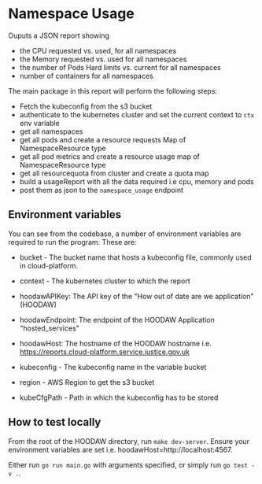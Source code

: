 # Namespace Usage

Ouputs a JSON report showing 
- the CPU requested vs. used, for all namespaces
- the Memory requested vs. used for all namespaces
- the number of Pods Hard limits vs. current for all namespaces
- number of containers for all namespaces

The main package in this report will perform the following steps:

- Fetch the kubeconfig from the s3 bucket 
- authenticate to the kubernetes cluster and set the current context to `ctx` env variable
- get all namespaces 
- get all pods and create a resource requests Map of NamespaceResource type
- get all pod metrics and create a resource usage map of NamespaceResource type 
- get all resourcequota from cluster and create a quota map
- build a usageReport with all the data required i.e cpu, memory and pods
- post them as json to the `namespace_usage` endpoint

## Environment variables

You can see from the codebase, a number of environment variables are required to run the program. These are:

- bucket - The bucket name that hosts a kubeconfig file, commonly used in cloud-platform.

- context - The kubernetes cluster to which the report  

- hoodawAPIKey: The API key of the "How out of date are we application" (HOODAW)

- hoodawEndpoint: The endpoint of the HOODAW Application "hosted_services"

- hoodawHost: The hostname of the HOODAW hostname i.e. https://reports.cloud-platform.service.justice.gov.uk

- kubeconfig - The kubeconfig name in the variable bucket

- region - AWS Region to get the s3 bucket

- kubeCfgPath - Path in which the kubeconfig has to be stored

## How to test locally

From the root of the HOODAW directory, run `make dev-server`. Ensure your environment variables are set i.e. hoodawHost=http://localhost:4567.

Either run `go run main.go` with arguments specified, or simply run `go test -v .`.
